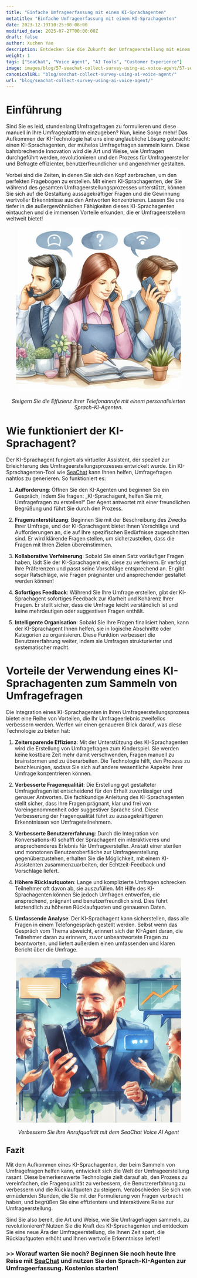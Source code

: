 ```yaml
---
title: "Einfache Umfrageerfassung mit einem KI-Sprachagenten"
metatitle: "Einfache Umfrageerfassung mit einem KI-Sprachagenten"
date: 2023-12-19T10:25:00-08:00
modified_date: 2025-07-27T00:00:00Z
draft: false
author: Xuchen Yao
description: Entdecken Sie die Zukunft der Umfrageerstellung mit einem KI-Sprachagenten! Erstellen Sie mühelos hochwertige Fragen, verbessern Sie die Benutzererfahrung und steigern Sie die Rücklaufquoten. Verabschieden Sie sich von manueller Arbeit!
weight: 1
tags: ["SeaChat", "Voice Agent", "AI Tools", "Customer Experience"]
image: images/blog/57-seachat-collect-survey-using-ai-voice-agent/57-seachat-collect-survey-using-ai-voice-agent.png
canonicalURL: "blog/seachat-collect-survey-using-ai-voice-agent/"
url: "blog/seachat-collect-survey-using-ai-voice-agent/"
---
```


# Einführung

Sind Sie es leid, stundenlang Umfragefragen zu formulieren und diese manuell in Ihre Umfrageplattform einzugeben? Nun, keine Sorge mehr! Das Aufkommen der KI-Technologie hat uns eine unglaubliche Lösung gebracht: einen KI-Sprachagenten, der mühelos Umfragefragen sammeln kann. Diese bahnbrechende Innovation wird die Art und Weise, wie Umfragen durchgeführt werden, revolutionieren und den Prozess für Umfrageersteller und Befragte effizienter, benutzerfreundlicher und angenehmer gestalten.

Vorbei sind die Zeiten, in denen Sie sich den Kopf zerbrachen, um den perfekten Fragebogen zu erstellen. Mit einem KI-Sprachagenten, der Sie während des gesamten Umfrageerstellungsprozesses unterstützt, können Sie sich auf die Gestaltung aussagekräftiger Fragen und die Gewinnung wertvoller Erkenntnisse aus den Antworten konzentrieren. Lassen Sie uns tiefer in die außergewöhnlichen Fähigkeiten dieses KI-Sprachagenten eintauchen und die immensen Vorteile erkunden, die er Umfrageerstellern weltweit bietet!

<center>
<img height="450px" src="/images/blog/50x-all-seachat-agents/transfer-to-and-from-ai-agent.jpeg" alt="Steigern Sie die Effizienz Ihrer Telefonanrufe mit einem personalisierten Sprach-KI-Agenten."/>

*Steigern Sie die Effizienz Ihrer Telefonanrufe mit einem personalisierten Sprach-KI-Agenten.*
</center>

# Wie funktioniert der KI-Sprachagent?

Der KI-Sprachagent fungiert als virtueller Assistent, der speziell zur Erleichterung des Umfrageerstellungsprozesses entwickelt wurde. Ein KI-Sprachagenten-Tool wie [SeaChat](https://chat.seasalt.ai/?utm_source=blog) kann Ihnen helfen, Umfragefragen nahtlos zu generieren. So funktioniert es:

1. **Aufforderung**: Öffnen Sie den KI-Agenten und beginnen Sie ein Gespräch, indem Sie fragen: „KI-Sprachagent, helfen Sie mir, Umfragefragen zu erstellen!“ Der Agent antwortet mit einer freundlichen Begrüßung und führt Sie durch den Prozess.

2. **Fragenunterstützung**: Beginnen Sie mit der Beschreibung des Zwecks Ihrer Umfrage, und der KI-Sprachagent bietet Ihnen Vorschläge und Aufforderungen an, die auf Ihre spezifischen Bedürfnisse zugeschnitten sind. Er wird klärende Fragen stellen, um sicherzustellen, dass die Fragen mit Ihren Zielen übereinstimmen.

3. **Kollaborative Verfeinerung**: Sobald Sie einen Satz vorläufiger Fragen haben, lädt Sie der KI-Sprachagent ein, diese zu verfeinern. Er verfolgt Ihre Präferenzen und passt seine Vorschläge entsprechend an. Er gibt sogar Ratschläge, wie Fragen prägnanter und ansprechender gestaltet werden können!

4. **Sofortiges Feedback**: Während Sie Ihre Umfrage erstellen, gibt der KI-Sprachagent sofortiges Feedback zur Klarheit und Kohärenz Ihrer Fragen. Er stellt sicher, dass die Umfrage leicht verständlich ist und keine mehrdeutigen oder suggestiven Fragen enthält.

5. **Intelligente Organisation**: Sobald Sie Ihre Fragen finalisiert haben, kann der KI-Sprachagent Ihnen helfen, sie in logische Abschnitte oder Kategorien zu organisieren. Diese Funktion verbessert die Benutzererfahrung weiter, indem sie Umfragen strukturierter und systematischer macht.

# Vorteile der Verwendung eines KI-Sprachagenten zum Sammeln von Umfragefragen

Die Integration eines KI-Sprachagenten in Ihren Umfrageerstellungsprozess bietet eine Reihe von Vorteilen, die Ihr Umfrageerlebnis zweifellos verbessern werden. Werfen wir einen genaueren Blick darauf, was diese Technologie zu bieten hat:

1. **Zeitersparende Effizienz**: Mit der Unterstützung des KI-Sprachagenten wird die Erstellung von Umfragefragen zum Kinderspiel. Sie werden keine kostbare Zeit mehr damit verschwenden, Fragen manuell zu brainstormen und zu überarbeiten. Die Technologie hilft, den Prozess zu beschleunigen, sodass Sie sich auf andere wesentliche Aspekte Ihrer Umfrage konzentrieren können.

2. **Verbesserte Fragenqualität**: Die Erstellung gut gestalteter Umfragefragen ist entscheidend für den Erhalt zuverlässiger und genauer Antworten. Die fachkundige Anleitung des KI-Sprachagenten stellt sicher, dass Ihre Fragen prägnant, klar und frei von Voreingenommenheit oder suggestiver Sprache sind. Diese Verbesserung der Fragenqualität führt zu aussagekräftigeren Erkenntnissen von Umfrageteilnehmern.

3. **Verbesserte Benutzererfahrung**: Durch die Integration von Konversations-KI schafft der Sprachagent ein interaktiveres und ansprechenderes Erlebnis für Umfrageersteller. Anstatt einer sterilen und monotonen Benutzeroberfläche zur Umfrageerstellung gegenüberzustehen, erhalten Sie die Möglichkeit, mit einem KI-Assistenten zusammenzuarbeiten, der Echtzeit-Feedback und Vorschläge liefert.

4. **Höhere Rücklaufquoten**: Lange und komplizierte Umfragen schrecken Teilnehmer oft davon ab, sie auszufüllen. Mit Hilfe des KI-Sprachagenten können Sie jedoch Umfragen entwerfen, die ansprechend, prägnant und benutzerfreundlich sind. Dies führt letztendlich zu höheren Rücklaufquoten und genaueren Daten.

5. **Umfassende Analyse**: Der KI-Sprachagent kann sicherstellen, dass alle Fragen in einem Telefongespräch gestellt werden. Selbst wenn das Gespräch vom Thema abweicht, erinnert sich der KI-Agent daran, die Teilnehmer daran zu erinnern, zuvor unbeantwortete Fragen zu beantworten, und liefert außerdem einen umfassenden und klaren Bericht über die Umfrage.


<center>
<img height="450px" src="/images/blog/50x-all-seachat-agents/stay-connected-using-seachat-agents.jpeg" alt="Verbessern Sie Ihre Anrufqualität mit dem SeaChat Voice AI Agent"/>

*Verbessern Sie Ihre Anrufqualität mit dem SeaChat Voice AI Agent*
</center>

## Fazit

Mit dem Aufkommen eines KI-Sprachagenten, der beim Sammeln von Umfragefragen helfen kann, entwickelt sich die Welt der Umfrageerstellung rasant. Diese bemerkenswerte Technologie zielt darauf ab, den Prozess zu vereinfachen, die Fragenqualität zu verbessern, die Benutzererfahrung zu verbessern und die Rücklaufquoten zu steigern. Verabschieden Sie sich von ermüdenden Stunden, die Sie mit der Formulierung von Fragen verbracht haben, und begrüßen Sie eine effizientere und interaktivere Reise zur Umfrageerstellung.

Sind Sie also bereit, die Art und Weise, wie Sie Umfragefragen sammeln, zu revolutionieren? Nutzen Sie die Kraft des KI-Sprachagenten und entdecken Sie eine neue Ära der Umfrageerstellung, die Ihnen Zeit spart, die Rücklaufquoten erhöht und Ihnen wertvolle Erkenntnisse liefert!

### >> Worauf warten Sie noch? Beginnen Sie noch heute Ihre Reise mit [SeaChat](https://chat.seasalt.ai/?utm_source=blog) und nutzen Sie den Sprach-KI-Agenten zur Umfrageerfassung. Kostenlos starten!
